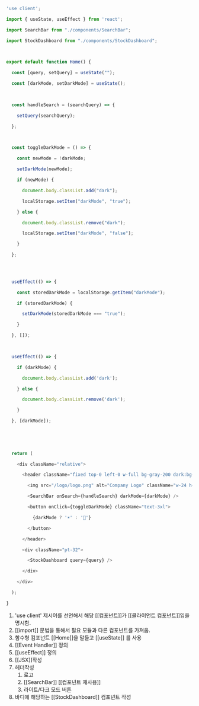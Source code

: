 ```javascript
'use client';

import { useState, useEffect } from 'react';

import SearchBar from "./components/SearchBar";

import StockDashboard from "./components/StockDashboard";

  

export default function Home() {

  const [query, setQuery] = useState("");

  const [darkMode, setDarkMode] = useState();

  

  const handleSearch = (searchQuery) => {

    setQuery(searchQuery);

  };

  

  const toggleDarkMode = () => {

    const newMode = !darkMode;

    setDarkMode(newMode);

    if (newMode) {

      document.body.classList.add("dark");

      localStorage.setItem("darkMode", "true");

    } else {

      document.body.classList.remove("dark");

      localStorage.setItem("darkMode", "false");

    }

  };

  
  

  useEffect(() => {

    const storedDarkMode = localStorage.getItem("darkMode");

    if (storedDarkMode) {

      setDarkMode(storedDarkMode === "true");

    }

  }, []);

  

  useEffect(() => {

    if (darkMode) {

      document.body.classList.add('dark');

    } else {

      document.body.classList.remove('dark');

    }

  }, [darkMode]);

  
  
  

  return (

    <div className="relative">

      <header className="fixed top-0 left-0 w-full bg-gray-200 dark:bg-gray-800 z-50 flex justify-between items-center p-4 shadow-md">

        <img src="/logo/logo.png" alt="Company Logo" className="w-24 h-24" />

        <SearchBar onSearch={handleSearch} darkMode={darkMode} />

        <button onClick={toggleDarkMode} className="text-3xl">

          {darkMode ? '☀️' : '🌙'}

        </button>

      </header>

      <div className="pt-32">

        <StockDashboard query={query} />

      </div>

    </div>

  );

}
```

1. 'use client' 제시어를 선언해서 해당 [[컴포넌트]]가 [[클라이언트 컴포넌트]]임을 명시함.
2. [[import]] 문법을 통해서 필요 모듈과 다른 컴포넌트를 가져옴.
3. 함수형 컴포넌트 [[Home]]을 말들고 [[useState]] 를 사용
4. [[Event Handler]] 정의
5. [[useEffect]] 정의
6. [[JSX]]작성
7. 헤더작성
	1. 로고
	2. [[SearchBar]] [[컴포넌트 재사용]]
	3. 라이트/다크 모드 버튼
8. 바디에 해당하는 [[StockDashboard]] 컴포넌트 작성